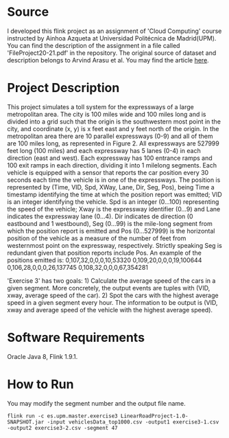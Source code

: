 # Source
I developed this flink project as an assignment of 'Cloud Computing' course instructed by Ainhoa Azqueta at Universidad Politécnica de Madrid(UPM). You can find the description of the assignment in a file called 'FileProject20-21.pdf' in the repository. The original source of dataset and description belongs to Arvind Arasu et al. You may find the article [here](https://www.cs.brandeis.edu/~anurag/publications/linearroad-04.pdf). 

# Project Description
This project simulates a toll system for the expressways of a large metropolitan area. The city is 100 miles wide and 100 miles long and is divided into a grid such that the origin is the southwestern most point in the city, and coordinate (x, y) is x feet east and y feet north of the origin. In the metropolitan area there are 10 parallel expressways (0-9) and all of them are 100 miles long, as represented in Figure 2. All expressways are 527999 feet long (100 miles) and each expressway has 5 lanes (0-4) in each direction (east and west). Each expressway has 100 entrance ramps and 100 exit ramps in each direction, dividing it into 1 milelong
segments. Each vehicle is equipped with a sensor that reports the car position every 30 seconds each time the vehicle is in one of the expressways. The position is represented by (Time, VID, Spd, XWay, Lane, Dir, Seg, Pos), being Time a timestamp identifying the time at which the position report was emitted; VID is an integer identifying the vehicle. Spd is an integer (0...100) representing the speed of the vehicle; Xway is the expressway identifier (0…9) and Lane indicates the expressway lane (0…4). Dir indicates de direction (0 eastbound and 1 westbound), Seg (0…99) is the mile-long segment from which the position report is emitted and Pos (0…527999) is the horizontal position of the vehicle as a measure of the number of feet from westernmost point on the expressway, respectively. Strictly speaking Seg is redundant given that position reports include Pos. An example of the positions emitted is:
0,107,32,0,0,0,10,53320
0,109,20,0,0,0,19,100644
0,106,28,0,0,0,26,137745
0,108,32,0,0,0,67,354281

'Exercise 3' has two goals: 1) Calculate the average speed of the cars in a given segment. More concretely, the output events are tuples with (VID, xway, average speed of the car).
2) Spot the cars with the highest average speed in a given segment every hour. The information to be output is (VID, xway and average speed of the vehicle with the highest average speed). 

# Software Requirements
Oracle Java 8, Flink 1.9.1.

# How to Run
You may modify the segment number and the output file name.
```
flink run -c es.upm.master.exercise3 LinearRoadProject-1.0-SNAPSHOT.jar -input vehiclesData_top1000.csv -output1 exercise3-1.csv -output2 exercise3-2.csv -segment 47
```

